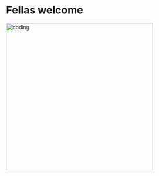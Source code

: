 <h1 class="center">Fellas welcome </h1>

<img class="center" alt= "coding" width="400" src= "https://github.com/user-attachments/assets/1ae2ecab-960b-41fb-b0aa-2a280f83d363" >


